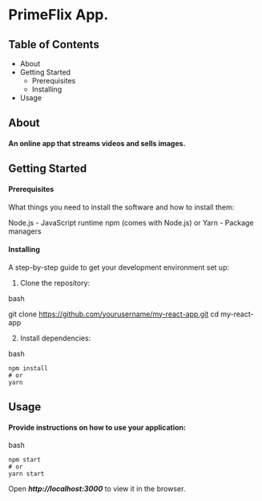 

# PrimeFlix App.


## Table of Contents
- About
- Getting Started
    - Prerequisites
    - Installing
- Usage

## About
#### An online app that streams videos and sells images.


## Getting Started

#### Prerequisites
What things you need to install the software and how to install them:

Node.js - JavaScript runtime
npm (comes with Node.js) or Yarn - Package managers


#### Installing

A step-by-step guide to get your development environment set up:

1. Clone the repository:

bash

git clone https://github.com/yourusername/my-react-app.git
cd my-react-app


2. Install dependencies:

bash
```
npm install
# or
yarn
```

## Usage
#### Provide instructions on how to use your application:

bash
```
npm start
# or
yarn start
```

Open ***http://localhost:3000*** to view it in the browser.